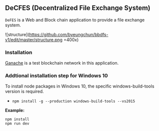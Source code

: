 ## DeCFES (Decentralized File Exchange System)

`DeFES` is a Web and Block chain application to provide a file exchange system. 

![structure](https://github.com/byeungchun/bbdfs-v1/edit/master/structure.png =400x)


### Installation
[Ganache](https://www.trufflesuite.com/ganache) is a test blockchain network in this application. 


### Addtional installation step for Windows 10
To install node packages in Windows 10, the specific windows-build-tools version is required.

* `npm install -g --production windows-build-tools --vs2015`


**Example:**
```Node 
npm install
npm run dev
